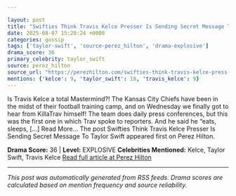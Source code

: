 ```yaml
---

layout: post
title: "Swifties Think Travis Kelce Presser Is Sending Secret Message To Taylor Swift""
date: 2025-08-07 15:20:24 +0000
categories: gossip
tags: ['taylor-swift', 'source-perez_hilton', 'drama-explosive']
drama_score: 36
primary_celebrity: taylor_swift
source: perez_hilton
source_url: "https://perezhilton.com/swifties-think-travis-kelce-press-conference-secret-taylor-swift-messages/""
mentions: {'kelce': 9, 'taylor_swift': 18, 'travis_kelce': 9}
---
```


Is Travis Kelce a total Mastermind?! The Kansas City Chiefs have been in the midst of their football training camp, and on Wednesday we finally got to hear from KillaTrav himself! The team does daily press conferences, but this was the first one in which Trav spoke to reporters. And he said he “eats, sleeps, [...] Read More... The post Swifties Think Travis Kelce Presser Is Sending Secret Message To Taylor Swift appeared first on Perez Hilton.

**Drama Score:** 36 | **Level:** EXPLOSIVE **Celebrities Mentioned:** Kelce, Taylor Swift, Travis Kelce [Read full article at Perez Hilton](https://perezhilton.com/swifties-think-travis-kelce-press-conference-secret-taylor-swift-messages/)

---

*This post was automatically generated from RSS feeds. Drama scores are calculated based on mention frequency and source reliability.*